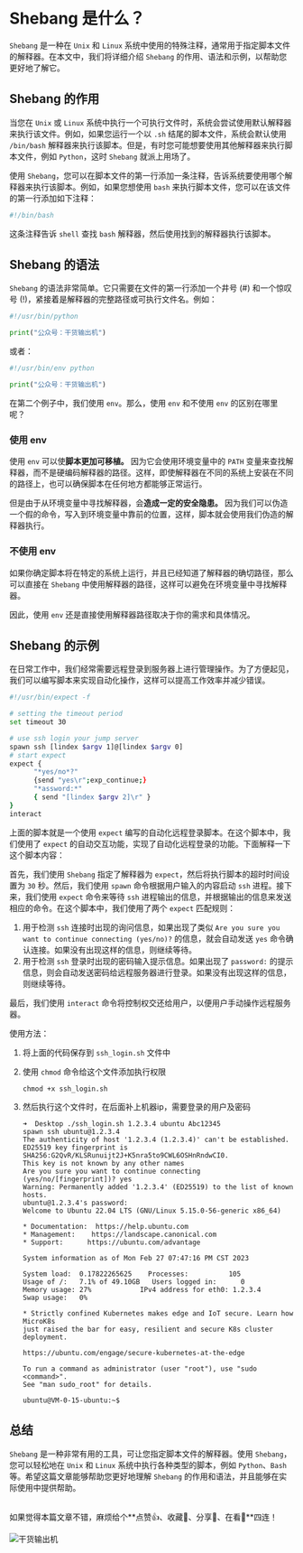 # Shebang 是什么？

`Shebang` 是一种在 `Unix` 和 `Linux` 系统中使用的特殊注释，通常用于指定脚本文件的解释器。在本文中，我们将详细介绍 `Shebang` 的作用、语法和示例，以帮助您更好地了解它。

## Shebang 的作用

当您在 `Unix` 或 `Linux` 系统中执行一个可执行文件时，系统会尝试使用默认解释器来执行该文件。例如，如果您运行一个以 `.sh` 结尾的脚本文件，系统会默认使用 `/bin/bash` 解释器来执行该脚本。但是，有时您可能想要使用其他解释器来执行脚本文件，例如 `Python`，这时 `Shebang` 就派上用场了。

使用 `Shebang`，您可以在脚本文件的第一行添加一条注释，告诉系统要使用哪个解释器来执行该脚本。例如，如果您想使用 `bash` 来执行脚本文件，您可以在该文件的第一行添加如下注释：

```bash
#!/bin/bash
```

这条注释告诉 `shell` 查找 `bash` 解释器，然后使用找到的解释器执行该脚本。

## Shebang 的语法

`Shebang` 的语法非常简单。它只需要在文件的第一行添加一个井号 (#) 和一个惊叹号 (!)，紧接着是解释器的完整路径或可执行文件名。例如：

```python
#!/usr/bin/python

print("公众号：干货输出机")
```

或者：

```python
#!/usr/bin/env python

print("公众号：干货输出机")
```

在第二个例子中，我们使用 `env`。那么，使用 `env` 和不使用 `env` 的区别在哪里呢？

### 使用 env

使用 `env` 可以使**脚本更加可移植。** 因为它会使用环境变量中的 `PATH` 变量来查找解释器，而不是硬编码解释器的路径。这样，即使解释器在不同的系统上安装在不同的路径上，也可以确保脚本在任何地方都能够正常运行。

但是由于从环境变量中寻找解释器，会**造成一定的安全隐患。** 因为我们可以伪造一个假的命令，写入到环境变量中靠前的位置，这样，脚本就会使用我们伪造的解释器执行。

### 不使用 env

如果你确定脚本将在特定的系统上运行，并且已经知道了解释器的确切路径，那么可以直接在 `Shebang` 中使用解释器的路径，这样可以避免在环境变量中寻找解释器。

因此，使用 `env` 还是直接使用解释器路径取决于你的需求和具体情况。

## Shebang 的示例

在日常工作中，我们经常需要远程登录到服务器上进行管理操作。为了方便起见，我们可以编写脚本来实现自动化操作，这样可以提高工作效率并减少错误。

```bash
#!/usr/bin/expect -f

# setting the timeout period
set timeout 30

# use ssh login your jump server
spawn ssh [lindex $argv 1]@[lindex $argv 0]
# start expect
expect {
      "*yes/no*?"
      {send "yes\r";exp_continue;}
      "*assword:*"
      { send "[lindex $argv 2]\r" }
}
interact
```

上面的脚本就是一个使用 `expect` 编写的自动化远程登录脚本。在这个脚本中，我们使用了 `expect` 的自动交互功能，实现了自动化远程登录的功能。下面解释一下这个脚本内容：

首先，我们使用 `Shebang` 指定了解释器为 `expect`，然后将执行脚本的超时时间设置为 `30` 秒。然后，我们使用 `spawn` 命令根据用户输入的内容启动 `ssh` 进程。接下来，我们使用 `expect` 命令来等待 `ssh` 进程输出的信息，并根据输出的信息来发送相应的命令。在这个脚本中，我们使用了两个 `expect` 匹配规则：

1. 用于检测 `ssh` 连接时出现的询问信息，如果出现了类似 `Are you sure you want to continue connecting (yes/no)?` 的信息，就会自动发送 `yes` 命令确认连接。如果没有出现这样的信息，则继续等待。
2. 用于检测 `ssh` 登录时出现的密码输入提示信息。如果出现了 `password:` 的提示信息，则会自动发送密码给远程服务器进行登录。如果没有出现这样的信息，则继续等待。

最后，我们使用 `interact` 命令将控制权交还给用户，以便用户手动操作远程服务器。

使用方法：

1. 将上面的代码保存到 `ssh_login.sh` 文件中
2. 使用 `chmod` 命令给这个文件添加执行权限

   ```shell
   chmod +x ssh_login.sh
   ```

3. 然后执行这个文件时，在后面补上机器ip，需要登录的用户及密码

   ```shell
   ➜  Desktop ./ssh_login.sh 1.2.3.4 ubuntu Abc12345
   spawn ssh ubuntu@1.2.3.4
   The authenticity of host '1.2.3.4 (1.2.3.4)' can't be established.
   ED25519 key fingerprint is SHA256:G2QvR/KLSRunuijt2J+K5nra5to9CWL6OSHnRndwCI0.
   This key is not known by any other names
   Are you sure you want to continue connecting (yes/no/[fingerprint])? yes
   Warning: Permanently added '1.2.3.4' (ED25519) to the list of known hosts.
   ubuntu@1.2.3.4's password:
   Welcome to Ubuntu 22.04 LTS (GNU/Linux 5.15.0-56-generic x86_64)

   * Documentation:  https://help.ubuntu.com
   * Management:    https://landscape.canonical.com
   * Support:      https://ubuntu.com/advantage

   System information as of Mon Feb 27 07:47:16 PM CST 2023

   System load:  0.17822265625    Processes:          105
   Usage of /:   7.1% of 49.10GB   Users logged in:      0
   Memory usage: 27%            IPv4 address for eth0: 1.2.3.4
   Swap usage:   0%

   * Strictly confined Kubernetes makes edge and IoT secure. Learn how MicroK8s
   just raised the bar for easy, resilient and secure K8s cluster deployment.

   https://ubuntu.com/engage/secure-kubernetes-at-the-edge

   To run a command as administrator (user "root"), use "sudo <command>".
   See "man sudo_root" for details.

   ubuntu@VM-0-15-ubuntu:~$
   ```

## 总结

`Shebang` 是一种非常有用的工具，可让您指定脚本文件的解释器。使用 `Shebang`，您可以轻松地在 `Unix` 和 `Linux` 系统中执行各种类型的脚本，例如 `Python`、`Bash` 等。希望这篇文章能够帮助您更好地理解 `Shebang` 的作用和语法，并且能够在实际使用中提供帮助。

######

如果觉得本篇文章不错，麻烦给个**点赞👍、收藏🌟、分享👊、在看👀**四连！

![干货输出机](https://file.zhangpeng.site/wechat/qrcode.jpg)
